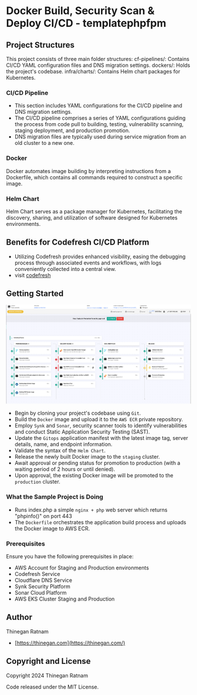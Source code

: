 # Docker Build, Security Scan & Deploy CI/CD - templatephpfpm

## Project Structures
This project consists of three main folder structures:
cf-pipelines/: Contains CI/CD YAML configuration files and DNS migration settings.
dockers/: Holds the project's codebase.
infra/charts/: Contains Helm chart packages for Kubernetes.

### CI/CD Pipeline
- This section includes YAML configurations for the CI/CD pipeline and DNS migration settings.
- The CI/CD pipeline comprises a series of YAML configurations guiding the process from code pull to building, testing, vulnerability scanning, staging deployment, and production promotion.
- DNS migration files are typically used during service migration from an old cluster to a new one.

### Docker
Docker automates image building by interpreting instructions from a Dockerfile, which contains all commands required to construct a specific image.

### Helm Chart
Helm Chart serves as a package manager for Kubernetes, facilitating the discovery, sharing, and utilization of software designed for Kubernetes environments.

## Benefits for Codefresh CI/CD Platform
- Utilizing Codefresh provides enhanced visibility, easing the debugging process through associated events and workflows, with logs conveniently collected into a central view.
- visit [codefresh](https://codefresh.io/)

## Getting Started
![codefresh-pipeline](images/codefresh_pipeline_templatephpfpm.png)

- Begin by cloning your project's codebase using `Git`.
- Build the `Docker` image and upload it to the `AWS ECR` private repository.
- Employ `Synk` and `Sonar`, security scanner tools to identify vulnerabilities and conduct Static Application Security Testing (SAST).
- Update the `Gitops` application manifest with the latest image tag, server details, name, and endpoint information.
- Validate the syntax of the `Helm Chart`.
- Release the newly built Docker image to the `staging` cluster.
- Await approval or pending status for promotion to production (with a waiting period of 2 hours or until denied).
- Upon approval, the existing Docker image will be promoted to the `production` cluster.

### What the Sample Project is Doing
- Runs index.php a simple `nginx + php` web server which returns "phpinfo()" on port 443
- The `Dockerfile` orchestrates the application build process and uploads the Docker image to AWS ECR.

### Prerequisites
Ensure you have the following prerequisites in place:
- AWS Account for Staging and Production environments
- Codefresh Service
- Cloudflare DNS Service
- Synk Security Platform
- Sonar Cloud Platform
- AWS EKS Cluster Staging and Production

## Author
Thinegan Ratnam
 - [https://thinegan.com](https://thinegan.com/)

## Copyright and License
Copyright 2024 Thinegan Ratnam

Code released under the MIT License.
